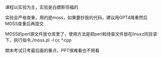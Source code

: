 课程以实验为主，实验是白嫖斯坦福的

实验会严格查重，用的是moss，如果要抄我的代码，建议用GPT4降重然后MOSS查重后再提交

MOSS的perl源文件放仓库里了，使用方法是把perl和待查文件放在linuxz同目录下，执行指令./moss.pl -l cc *.cpp

期末考试只考最后画的重点，PPT很难看也不用看
